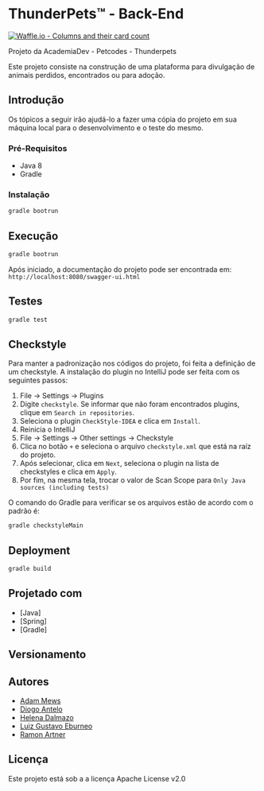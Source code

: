 # ThunderPets™ -  Back-End
[![Waffle.io - Columns and their card count](https://badge.waffle.io/academiadev-jlle/wiki-thunderpets.svg?columns=all)](https://waffle.io/academiadev-jlle/wiki-thunderpets)

Projeto da AcademiaDev - Petcodes - Thunderpets

Este projeto consiste na construção de uma plataforma para divulgação de animais perdidos, encontrados ou para adoção.

## Introdução

Os tópicos a seguir irão ajudá-lo a fazer uma cópia do projeto em sua máquina local para o desenvolvimento e o teste do mesmo.

### Pré-Requisitos

* Java 8
* Gradle

### Instalação
```bash
gradle bootrun
```

## Execução
```bash
gradle bootrun
```

Após iniciado, a documentação do projeto pode ser encontrada em:
`http://localhost:8080/swagger-ui.html`

## Testes
```bash
gradle test
```

## Checkstyle
Para manter a padronização nos códigos do projeto, foi feita a definição de um checkstyle.
A instalação do plugin no IntelliJ pode ser feita com os seguintes passos:

1) File -> Settings -> Plugins
2) Digite `checkstyle`. Se informar que não foram encontrados plugins, clique em `Search in repositories`.
3) Seleciona o plugin `CheckStyle-IDEA` e clica em `Install`.
4) Reinicia o IntelliJ
5) File -> Settings -> Other settings -> Checkstyle
6) Clica no botão `+` e seleciona o arquivo `checkstyle.xml` que está na raíz do projeto. 
7) Após selecionar, clica em `Next`, seleciona o plugin na lista de checkstyles e clica em `Apply`.
8) Por fim, na mesma tela, trocar o valor de Scan Scope para `Only Java sources (including tests)` 

O comando do Gradle para verificar se os arquivos estão de acordo com o padrão é:
```bash
gradle checkstyleMain
```

## Deployment
```bash
gradle build
```

## Projetado com

* [Java]
* [Spring]
* [Gradle]

## Versionamento

## Autores

* [Adam Mews](https://github.com/liserline)
* [Diogo Antelo](https://github.com/DiogoAntelo)
* [Helena Dalmazo](https://github.com/nefasta)
* [Luiz Gustavo Eburneo](https://github.com/Botuca)
* [Ramon Artner](https://github.com/rartner)

## Licença

Este projeto está sob a a licença Apache License v2.0
